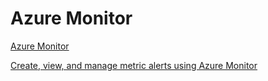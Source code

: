 # Azure Monitor

[Azure Monitor](https://docs.microsoft.com/en-us/azure/azure-monitor/overview)

[Create, view, and manage metric alerts using Azure Monitor](https://github.com/MicrosoftDocs/azure-docs/blob/master/articles/azure-monitor/platform/alerts-metric.md)
